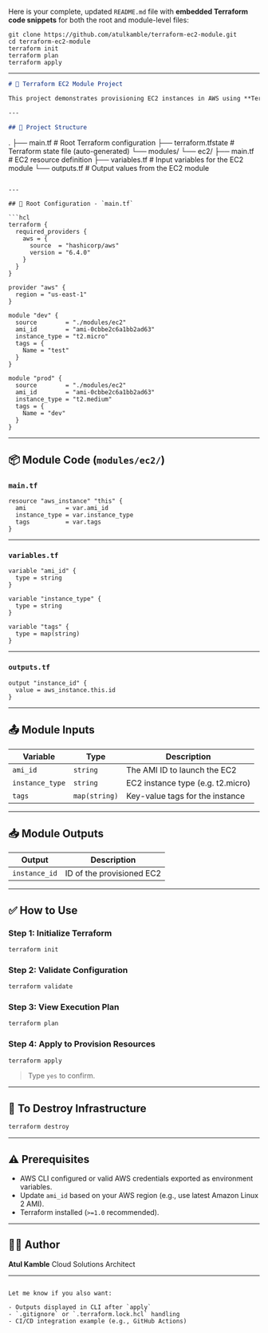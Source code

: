 Here is your complete, updated `README.md` file with **embedded Terraform code snippets** for both the root and module-level files:
```
git clone https://github.com/atulkamble/terraform-ec2-module.git
cd terraform-ec2-module
terraform init
terraform plan
terraform apply
```
---

```markdown
# 🚀 Terraform EC2 Module Project

This project demonstrates provisioning EC2 instances in AWS using **Terraform modules** to promote code reuse and clean infrastructure management. Two environments are created: **dev** and **prod** using a shared module.

---

## 📁 Project Structure

```

.
├── main.tf                  # Root Terraform configuration
├── terraform.tfstate        # Terraform state file (auto-generated)
└── modules/
└── ec2/
├── main.tf          # EC2 resource definition
├── variables.tf     # Input variables for the EC2 module
└── outputs.tf       # Output values from the EC2 module

````

---

## 🔧 Root Configuration - `main.tf`

```hcl
terraform {
  required_providers {
    aws = {
      source  = "hashicorp/aws"
      version = "6.4.0"
    }
  }
}

provider "aws" {
  region = "us-east-1"
}

module "dev" {
  source        = "./modules/ec2"
  ami_id        = "ami-0cbbe2c6a1bb2ad63"
  instance_type = "t2.micro"
  tags = {
    Name = "test"
  }
}

module "prod" {
  source        = "./modules/ec2"
  ami_id        = "ami-0cbbe2c6a1bb2ad63"
  instance_type = "t2.medium"
  tags = {
    Name = "dev"
  }
}
````

---

## 📦 Module Code (`modules/ec2/`)

### `main.tf`

```hcl
resource "aws_instance" "this" {
  ami           = var.ami_id
  instance_type = var.instance_type
  tags          = var.tags
}
```

---

### `variables.tf`

```hcl
variable "ami_id" {
  type = string
}

variable "instance_type" {
  type = string
}

variable "tags" {
  type = map(string)
}
```

---

### `outputs.tf`

```hcl
output "instance_id" {
  value = aws_instance.this.id
}
```

---

## 📤 Module Inputs

| Variable        | Type          | Description                       |
| --------------- | ------------- | --------------------------------- |
| `ami_id`        | `string`      | The AMI ID to launch the EC2      |
| `instance_type` | `string`      | EC2 instance type (e.g. t2.micro) |
| `tags`          | `map(string)` | Key-value tags for the instance   |

---

## 📥 Module Outputs

| Output        | Description               |
| ------------- | ------------------------- |
| `instance_id` | ID of the provisioned EC2 |

---

## ✅ How to Use

### Step 1: Initialize Terraform

```bash
terraform init
```

### Step 2: Validate Configuration

```bash
terraform validate
```

### Step 3: View Execution Plan

```bash
terraform plan
```

### Step 4: Apply to Provision Resources

```bash
terraform apply
```

> Type `yes` to confirm.

---

## 🔁 To Destroy Infrastructure

```bash
terraform destroy
```

---

## ⚠️ Prerequisites

* AWS CLI configured or valid AWS credentials exported as environment variables.
* Update `ami_id` based on your AWS region (e.g., use latest Amazon Linux 2 AMI).
* Terraform installed (`>=1.0` recommended).

---

## 👨‍💻 Author

**Atul Kamble**
Cloud Solutions Architect

---

```

Let me know if you also want:

- Outputs displayed in CLI after `apply`
- `.gitignore` or `.terraform.lock.hcl` handling
- CI/CD integration example (e.g., GitHub Actions)
```
